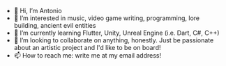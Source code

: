 - 👋 Hi, I’m Antonio
- 👀 I’m interested in music, video game writing, programming, lore building, ancient evil entities
- 🌱 I’m currently learning Flutter, Unity, Unreal Engine (i.e. Dart, C#, C++)
- 💞️ I’m looking to collaborate on anything, honestly. Just be passionate about an artistic project and I'd like to be on board!
- 📫 How to reach me: write me at my email address!

<!---
hjubris/hjubris is a ✨ special ✨ repository because its `README.md` (this file) appears on your GitHub profile.
You can click the Preview link to take a look at your changes.
--->
